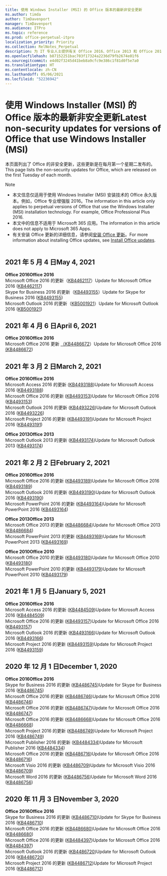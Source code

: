 ```yaml
---
title: 使用 Windows Installer (MSI) 的 Office 版本的最新非安全更新
ms.author: timda
author: TimDavenport
manager: TimDavenport
ms.audience: ITPro
ms.topic: reference
ms.prod: office-perpetual-itpro
localization_priority: Priority
ms.collection: RelNotes_Perpetual
description: 为 IT 专业人士提供有关 Office 2016、Office 2013 和 Office 2010 永久版本的最新非安全更新信息的链接
ms.openlocfilehash: b87152251bac703f17324a2236d79fb2674e01f6
ms.sourcegitcommit: e4d02f3245d41beb8a9cfc9e386c1f81d0f5e7a0
ms.translationtype: HT
ms.contentlocale: zh-CN
ms.lasthandoff: 05/06/2021
ms.locfileid: "52236942"
---
```

# <a name="latest-non-security-updates-for-versions-of-office-that-use-windows-installer-msi"></a><span data-ttu-id="05066-103">使用 Windows Installer (MSI) 的 Office 版本的最新非安全更新</span><span class="sxs-lookup"><span data-stu-id="05066-103">Latest non-security updates for versions of Office that use Windows Installer (MSI)</span></span>

<span data-ttu-id="05066-104">本页面列出了 Office 的非安全更新，这些更新是在每月第一个星期二发布的。</span><span class="sxs-lookup"><span data-stu-id="05066-104">This page lists the non-security updates for Office, which are released on the first Tuesday of each month.</span></span>

> [!NOTE]
> - <span data-ttu-id="05066-p101">本文信息仅适用于使用 Windows Installer (MSI) 安装技术的 Office 永久版本。例如，Office 专业增强版 2016。</span><span class="sxs-lookup"><span data-stu-id="05066-p101">The information in this article only applies to perpetual versions of Office that use the Windows Installer (MSI) installation technology. For example, Office Professional Plus 2016.</span></span>
> - <span data-ttu-id="05066-107">本文中的信息不适用于 Microsoft 365 应用。</span><span class="sxs-lookup"><span data-stu-id="05066-107">The information in this article does not apply to Microsoft 365 Apps.</span></span>
> - <span data-ttu-id="05066-108">有关安装 Office 更新的详细信息，请参阅[安装 Office 更新](https://support.office.com/article/2ab296f3-7f03-43a2-8e50-46de917611c5)。</span><span class="sxs-lookup"><span data-stu-id="05066-108">For more information about installing Office updates, see [Install Office updates](https://support.office.com/article/2ab296f3-7f03-43a2-8e50-46de917611c5).</span></span>
<br/><br/>

## <a name="may-4-2021"></a><span data-ttu-id="05066-109">2021 年 5 月 4 日</span><span class="sxs-lookup"><span data-stu-id="05066-109">May 4, 2021</span></span>
<span data-ttu-id="05066-110">**Office 2016**</span><span class="sxs-lookup"><span data-stu-id="05066-110">**Office 2016**</span></span><br/>
<span data-ttu-id="05066-111">Microsoft Office 2016 的更新（[KB4462117](https://support.microsoft.com/help/4462117)）</span><span class="sxs-lookup"><span data-stu-id="05066-111">Update for Microsoft Office 2016 ([KB4462117](https://support.microsoft.com/help/4462117))</span></span> </br> <span data-ttu-id="05066-112">Skype for Business 2016 的更新（[KB4493155](https://support.microsoft.com/help/4493155)）</span><span class="sxs-lookup"><span data-stu-id="05066-112">Update for Skype for Business 2016 ([KB4493155](https://support.microsoft.com/help/4493155))</span></span> </br> <span data-ttu-id="05066-113">Microsoft Outlook 2016 的更新（[KB5001921](https://support.microsoft.com/help/5001921)）</span><span class="sxs-lookup"><span data-stu-id="05066-113">Update for Microsoft Outlook 2016 ([KB5001921](https://support.microsoft.com/help/5001921))</span></span> </br> 

## <a name="april-6-2021"></a><span data-ttu-id="05066-114">2021 年 4 月 6 日</span><span class="sxs-lookup"><span data-stu-id="05066-114">April 6, 2021</span></span>
<span data-ttu-id="05066-115">**Office 2016**</span><span class="sxs-lookup"><span data-stu-id="05066-115">**Office 2016**</span></span><br/>
<span data-ttu-id="05066-116">Microsoft Office 2016 更新 [（KB4486672](https://support.microsoft.com/help/4486672)）</span><span class="sxs-lookup"><span data-stu-id="05066-116">Update for Microsoft Office 2016 [(KB4486672](https://support.microsoft.com/help/4486672))</span></span> </br> 

## <a name="march-2-2021"></a><span data-ttu-id="05066-117">2021 年 3 月 2 日</span><span class="sxs-lookup"><span data-stu-id="05066-117">March 2, 2021</span></span>
<span data-ttu-id="05066-118">**Office 2016**</span><span class="sxs-lookup"><span data-stu-id="05066-118">**Office 2016**</span></span><br/>
<span data-ttu-id="05066-119">Microsoft Access 2016 的更新 ([KB4493188](https://support.microsoft.com/help/4493188))</span><span class="sxs-lookup"><span data-stu-id="05066-119">Update for Microsoft Access 2016 ([KB4493188](https://support.microsoft.com/help/4493188))</span></span> </br> <span data-ttu-id="05066-120">Microsoft Office 2016 的更新 ([KB4493153](https://support.microsoft.com/help/4493153))</span><span class="sxs-lookup"><span data-stu-id="05066-120">Update for Microsoft Office 2016 ([KB4493153](https://support.microsoft.com/help/4493153))</span></span> </br> <span data-ttu-id="05066-121">Microsoft Outlook 2016 的更新 ([KB4493226](https://support.microsoft.com/help/4493226))</span><span class="sxs-lookup"><span data-stu-id="05066-121">Update for Microsoft Outlook 2016 ([KB4493226](https://support.microsoft.com/help/4493226))</span></span> </br> <span data-ttu-id="05066-122">Microsoft Project 2016 的更新 ([KB4493191](https://support.microsoft.com/help/4493191))</span><span class="sxs-lookup"><span data-stu-id="05066-122">Update for Microsoft Project 2016 ([KB4493191](https://support.microsoft.com/help/4493191))</span></span> </br> 


<span data-ttu-id="05066-123">**Office 2013**</span><span class="sxs-lookup"><span data-stu-id="05066-123">**Office 2013**</span></span><br/>
<span data-ttu-id="05066-124">Microsoft Outlook 2013 的更新 ([KB4493174](https://support.microsoft.com/help/4493174))</span><span class="sxs-lookup"><span data-stu-id="05066-124">Update for Microsoft Outlook 2013 ([KB4493174](https://support.microsoft.com/help/4493174))</span></span> </br> 


## <a name="february-2-2021"></a><span data-ttu-id="05066-125">2021 年 2 月 2 日</span><span class="sxs-lookup"><span data-stu-id="05066-125">February 2, 2021</span></span>
<span data-ttu-id="05066-126">**Office 2016**</span><span class="sxs-lookup"><span data-stu-id="05066-126">**Office 2016**</span></span><br/>
<span data-ttu-id="05066-127">Microsoft Office 2016 的更新 ([KB4493189](https://support.microsoft.com/help/4493189))</span><span class="sxs-lookup"><span data-stu-id="05066-127">Update for Microsoft Office 2016 ([KB4493189](https://support.microsoft.com/help/4493189))</span></span> </br> <span data-ttu-id="05066-128">Microsoft Outlook 2016 的更新 ([KB4493190](https://support.microsoft.com/help/4493190))</span><span class="sxs-lookup"><span data-stu-id="05066-128">Update for Microsoft Outlook 2016 ([KB4493190](https://support.microsoft.com/help/4493190))</span></span> </br> <span data-ttu-id="05066-129">Microsoft PowerPoint 2016 的更新 ([KB4493164](https://support.microsoft.com/help/4493164))</span><span class="sxs-lookup"><span data-stu-id="05066-129">Update for Microsoft PowerPoint 2016 ([KB4493164](https://support.microsoft.com/help/4493164))</span></span> </br> 

<span data-ttu-id="05066-130">**Office 2013**</span><span class="sxs-lookup"><span data-stu-id="05066-130">**Office 2013**</span></span><br/>
<span data-ttu-id="05066-131">Microsoft Office 2013 的更新 ([KB4486684](https://support.microsoft.com/help/4486684))</span><span class="sxs-lookup"><span data-stu-id="05066-131">Update for Microsoft Office 2013 ([KB4486684](https://support.microsoft.com/help/4486684))</span></span> </br>
<span data-ttu-id="05066-132">Microsoft PowerPoint 2013 的更新 ([KB4493169](https://support.microsoft.com/help/4493169))</span><span class="sxs-lookup"><span data-stu-id="05066-132">Update for Microsoft PowerPoint 2013 ([KB4493169](https://support.microsoft.com/help/4493169))</span></span> </br>

<span data-ttu-id="05066-133">**Office 2010**</span><span class="sxs-lookup"><span data-stu-id="05066-133">**Office 2010**</span></span><br/>
<span data-ttu-id="05066-134">Microsoft Office 2010 的更新 ([KB4493180](https://support.microsoft.com/help/4493180))</span><span class="sxs-lookup"><span data-stu-id="05066-134">Update for Microsoft Office 2010 ([KB4493180](https://support.microsoft.com/help/4493180))</span></span> </br>
<span data-ttu-id="05066-135">Microsoft PowerPoint 2010 的更新 ([KB4493179](https://support.microsoft.com/help/4493179))</span><span class="sxs-lookup"><span data-stu-id="05066-135">Update for Microsoft PowerPoint 2010 ([KB4493179](https://support.microsoft.com/help/4493179))</span></span></br>


## <a name="january-5-2021"></a><span data-ttu-id="05066-136">2021 年 1 月 5 日</span><span class="sxs-lookup"><span data-stu-id="05066-136">January 5, 2021</span></span>
<span data-ttu-id="05066-137">**Office 2016**</span><span class="sxs-lookup"><span data-stu-id="05066-137">**Office 2016**</span></span></br>
<span data-ttu-id="05066-138">Microsoft Access 2016 的更新 ([KB4484509](https://support.microsoft.com/help/4484509))</span><span class="sxs-lookup"><span data-stu-id="05066-138">Update for Microsoft Access 2016 ([KB4484509](https://support.microsoft.com/help/4484509))</span></span> </br>
<span data-ttu-id="05066-139">Microsoft Office 2016 的更新 ([KB4493157](https://support.microsoft.com/help/4493157))</span><span class="sxs-lookup"><span data-stu-id="05066-139">Update for Microsoft Office 2016 ([KB4493157](https://support.microsoft.com/help/4493157))</span></span> </br>
<span data-ttu-id="05066-140">Microsoft Outlook 2016 的更新 ([KB4493166](https://support.microsoft.com/help/4493166))</span><span class="sxs-lookup"><span data-stu-id="05066-140">Update for Microsoft Outlook 2016 ([KB4493166](https://support.microsoft.com/help/4493166))</span></span> </br>
<span data-ttu-id="05066-141">Microsoft Project 2016 的更新 ([KB4493159](https://support.microsoft.com/help/4493159))</span><span class="sxs-lookup"><span data-stu-id="05066-141">Update for Microsoft Project 2016 ([KB4493159](https://support.microsoft.com/help/4493159))</span></span> </br>


## <a name="december-1-2020"></a><span data-ttu-id="05066-142">2020 年 12 月 1 日</span><span class="sxs-lookup"><span data-stu-id="05066-142">December 1, 2020</span></span>
<span data-ttu-id="05066-143">**Office 2016**</span><span class="sxs-lookup"><span data-stu-id="05066-143">**Office 2016**</span></span><br/>
<span data-ttu-id="05066-144">Skype for Business 2016 的更新 ([KB4486745](https://support.microsoft.com/help/4486745))</span><span class="sxs-lookup"><span data-stu-id="05066-144">Update for Skype for Business 2016 ([KB4486745](https://support.microsoft.com/help/4486745))</span></span> <br/>
<span data-ttu-id="05066-145">Microsoft Office 2016 的更新 ([KB4486746](https://support.microsoft.com/help/4486746))</span><span class="sxs-lookup"><span data-stu-id="05066-145">Update for Microsoft Office 2016 ([KB4486746](https://support.microsoft.com/help/4486746))</span></span> <br/> <span data-ttu-id="05066-146">Microsoft Office 2016 的更新 ([KB4486747](https://support.microsoft.com/help/4486747))</span><span class="sxs-lookup"><span data-stu-id="05066-146">Update for Microsoft Office 2016 ([KB4486747](https://support.microsoft.com/help/4486747))</span></span> <br/> <span data-ttu-id="05066-147">Microsoft Office 2016 的更新 ([KB4486668](https://support.microsoft.com/help/4486668))</span><span class="sxs-lookup"><span data-stu-id="05066-147">Update for Microsoft Office 2016 ([KB4486668](https://support.microsoft.com/help/4486668))</span></span> <br/>
<span data-ttu-id="05066-148">Microsoft Project 2016 的更新 ([KB4486749](https://support.microsoft.com/help/4486749))</span><span class="sxs-lookup"><span data-stu-id="05066-148">Update for Microsoft Project 2016 ([KB4486749](https://support.microsoft.com/help/4486749))</span></span> <br/> <span data-ttu-id="05066-149">Microsoft Publisher 2016 的更新 ([KB4484334](https://support.microsoft.com/help/4484334))</span><span class="sxs-lookup"><span data-stu-id="05066-149">Update for Microsoft Publisher 2016 ([KB4484334](https://support.microsoft.com/help/4484334))</span></span> <br/> <span data-ttu-id="05066-150">Microsoft Office 2016 的更新 ([KB4486716](https://support.microsoft.com/help/4486716))</span><span class="sxs-lookup"><span data-stu-id="05066-150">Update for Microsoft Office 2016 ([KB4486716](https://support.microsoft.com/help/4486716))</span></span> <br/> <span data-ttu-id="05066-151">Microsoft Visio 2016 的更新 ([KB4486709](https://support.microsoft.com/help/4486709))</span><span class="sxs-lookup"><span data-stu-id="05066-151">Update for Microsoft Visio 2016 ([KB4486709](https://support.microsoft.com/help/4486709))</span></span> <br/>
<span data-ttu-id="05066-152">Microsoft Word 2016 的更新 ([KB4486756](https://support.microsoft.com/help/4486756))</span><span class="sxs-lookup"><span data-stu-id="05066-152">Update for Microsoft Word 2016 ([KB4486756](https://support.microsoft.com/help/4486756))</span></span> <br/> 


## <a name="november-3-2020"></a><span data-ttu-id="05066-153">2020 年 11 月 3 日</span><span class="sxs-lookup"><span data-stu-id="05066-153">November 3, 2020</span></span>
<span data-ttu-id="05066-154">**Office 2016**</span><span class="sxs-lookup"><span data-stu-id="05066-154">**Office 2016**</span></span><br/>
<span data-ttu-id="05066-155">Skype for Business 2016 的更新 ([KB4486710](https://support.microsoft.com/help/4486710))</span><span class="sxs-lookup"><span data-stu-id="05066-155">Update for Skype for Business 2016 ([KB4486710](https://support.microsoft.com/help/4486710))</span></span> <br/>
<span data-ttu-id="05066-156">Microsoft Office 2016 的更新 ([KB4486680](https://support.microsoft.com/help/4486680))</span><span class="sxs-lookup"><span data-stu-id="05066-156">Update for Microsoft Office 2016 ([KB4486680](https://support.microsoft.com/help/4486680))</span></span> <br/>
<span data-ttu-id="05066-157">Microsoft Office 2016 的更新 ([KB4484397](https://support.microsoft.com/help/4484397))</span><span class="sxs-lookup"><span data-stu-id="05066-157">Update for Microsoft Office 2016 ([KB4484397](https://support.microsoft.com/help/4484397))</span></span> <br/>
<span data-ttu-id="05066-158">Microsoft Outlook 2016 的更新 ([KB4486720](https://support.microsoft.com/help/4486720))</span><span class="sxs-lookup"><span data-stu-id="05066-158">Update for Microsoft Outlook 2016 ([KB4486720](https://support.microsoft.com/help/4486720))</span></span> <br/>
<span data-ttu-id="05066-159">Microsoft Project 2016 的更新 ([KB4486712](https://support.microsoft.com/help/4486712))</span><span class="sxs-lookup"><span data-stu-id="05066-159">Update for Microsoft Project 2016 ([KB4486712](https://support.microsoft.com/help/4486712))</span></span> <br/>


</br>